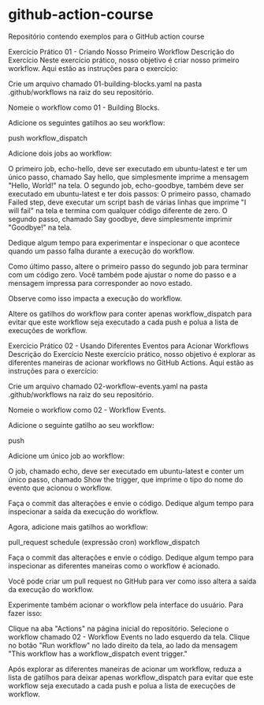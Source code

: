 # github-action-course
Repositório contendo exemplos para o GitHub action course

Exercício Prático 01 - Criando Nosso Primeiro Workflow
Descrição do Exercício
Neste exercício prático, nosso objetivo é criar nosso primeiro workflow.
Aqui estão as instruções para o exercício:

Crie um arquivo chamado 01-building-blocks.yaml na pasta .github/workflows na raiz do seu repositório.

Nomeie o workflow como 01 - Building Blocks.

Adicione os seguintes gatilhos ao seu workflow:

push
workflow_dispatch


Adicione dois jobs ao workflow:

O primeiro job, echo-hello, deve ser executado em ubuntu-latest e ter um único passo, chamado Say hello, que simplesmente imprime a mensagem "Hello, World!" na tela.
O segundo job, echo-goodbye, também deve ser executado em ubuntu-latest e ter dois passos:
O primeiro passo, chamado Failed step, deve executar um script bash de várias linhas que imprime "I will fail" na tela e termina com qualquer código diferente de zero.
O segundo passo, chamado Say goodbye, deve simplesmente imprimir "Goodbye!" na tela.




Dedique algum tempo para experimentar e inspecionar o que acontece quando um passo falha durante a execução do workflow.

Como último passo, altere o primeiro passo do segundo job para terminar com um código zero. Você também pode ajustar o nome do passo e a mensagem impressa para corresponder ao novo estado.

Observe como isso impacta a execução do workflow.

Altere os gatilhos do workflow para conter apenas workflow_dispatch para evitar que este workflow seja executado a cada push e polua a lista de execuções de workflow.


Exercício Prático 02 - Usando Diferentes Eventos para Acionar Workflows
Descrição do Exercício
Neste exercício prático, nosso objetivo é explorar as diferentes maneiras de acionar workflows no GitHub Actions.
Aqui estão as instruções para o exercício:

Crie um arquivo chamado 02-workflow-events.yaml na pasta .github/workflows na raiz do seu repositório.

Nomeie o workflow como 02 - Workflow Events.

Adicione o seguinte gatilho ao seu workflow:

push


Adicione um único job ao workflow:

O job, chamado echo, deve ser executado em ubuntu-latest e conter um único passo, chamado Show the trigger, que imprime o tipo do nome do evento que acionou o workflow.


Faça o commit das alterações e envie o código. Dedique algum tempo para inspecionar a saída da execução do workflow.

Agora, adicione mais gatilhos ao workflow:

pull_request
schedule (expressão cron)
workflow_dispatch


Faça o commit das alterações e envie o código. Dedique algum tempo para inspecionar as diferentes maneiras como o workflow é acionado.

Você pode criar um pull request no GitHub para ver como isso altera a saída da execução do workflow.

Experimente também acionar o workflow pela interface do usuário. Para fazer isso:

Clique na aba "Actions" na página inicial do repositório.
Selecione o workflow chamado 02 - Workflow Events no lado esquerdo da tela.
Clique no botão "Run workflow" no lado direito da tela, ao lado da mensagem "This workflow has a workflow_dispatch event trigger."


Após explorar as diferentes maneiras de acionar um workflow, reduza a lista de gatilhos para deixar apenas workflow_dispatch para evitar que este workflow seja executado a cada push e polua a lista de execuções de workflow.
